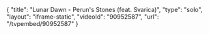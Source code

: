 {
    "title": "Lunar Dawn - Perun's Stones (feat. Svarica)",
    "type": "solo",
    "layout": "iframe-static",
    "videoId": "90952587",
    "url": "\/tvpembed\/90952587"
}